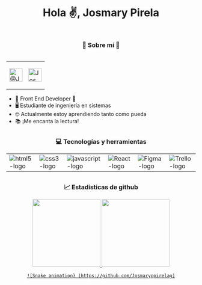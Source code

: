 <div align="center">
  <h1 align="center">Hola ✌, Josmary Pirela</h1>
  </div>
 
  <img src="https://github.com/Josmaryppirelag/Josmarypirelag/blob/ba0bf9d21b8b12f177df33ac45f6ea6e9badd633/FRONT%20END%20DEVELOPER.png" alt="">
  
  ## <h3 align="center">🌠 Sobre mí 🌠</h3> <table align="right">
<tr>
<td>

<a href="https://twitter.com/JosmaryPTech"><img align="center" alt="@JosmaryPTech | Twitter" width="35px" src="https://github.com/Josmaryppirelag/Josmarypirelag/blob/a3dc1d190609a27cb43762df93bd74ba2933b3d9/icons8-twitter-64.png"/></a>

</td>
  <td>

<a href="https://www.linkedin.com/in/josmary-paola-pirela-gonzalez/"><img align="center" alt="Josmary Pirela | Linkedin" width="35px" src="https://github.com/Josmaryppirelag/Josmarypirelag/blob/e69541e9bea8cdea40cc40ce23712eb12f6b9b98/icons8-linkedin-64.png"/></a>

</td>
</tr>
</table>

  - 🌟 Front End Developer 🌟
  - 🖥 Estudiante de ingeniería en sistemas
  - 🤓 Actualmente estoy aprendiendo tanto como pueda
  - 📚 ¡Me encanta la lectura!
  
  ## <h3 align="center">💻 Tecnologías y herramientas </h3>

<table align="center">
<tr>
<td>
<img src="https://github.com/Josmaryppirelag/Josmarypirelag/blob/2da03afdbcf241052b9dc13ce18503a526bcdb81/.github/assets/img/icons8-html5-64.png" alt="html5-logo">
</td>
<td>
<img src="https://github.com/Josmaryppirelag/Josmarypirelag/blob/2da03afdbcf241052b9dc13ce18503a526bcdb81/.github/assets/img/icons8-tipo-de-archivo-css-64.png" alt="css3-logo">
</td> 
<td>
<img src="https://github.com/Josmaryppirelag/Josmarypirelag/blob/2da03afdbcf241052b9dc13ce18503a526bcdb81/.github/assets/img/icons8-javascript-64.png" alt="javascript-logo">
</td> 
<td>
<img src="https://github.com/Josmaryppirelag/Josmarypirelag/blob/2da03afdbcf241052b9dc13ce18503a526bcdb81/.github/assets/img/icons8-reaccionar-nativo-64.png" alt="React-logo">
</td> 
<td>
<img src="https://github.com/Josmaryppirelag/Josmarypirelag/blob/2da03afdbcf241052b9dc13ce18503a526bcdb81/.github/assets/img/icons8-figma-64.png" alt="Figma-logo">
</td> 
<td>
<img src="https://github.com/Josmaryppirelag/Josmarypirelag/blob/2da03afdbcf241052b9dc13ce18503a526bcdb81/.github/assets/img/icons8-trello-64.png" alt="Trello-logo">
</td>
 </tr> 
 </table>

  ## <h3 align="center">📈 Estadisticas de github</h3>
<div align="center">
  <a href="https://github.com/Josmaryppirelag">
  <img height="180em" src="https://github-readme-stats.vercel.app/api?username=Josmaryppirelag&show_icons=true&theme=radical&include_all_commits=true&count_private=true"/>
  <img height="180em" src="https://github-readme-stats.vercel.app/api/top-langs/?username=Josmaryppirelag&layout=compact&langs_count=7&theme=radical"/>
    
    ![Snake animation} (https://github.com/Josmaryppirelag)
</div>
</div>
